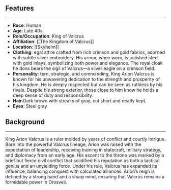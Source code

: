 ## Features
---
- **Race**: Human
- **Age**: Late 40s
- **Role/Occupation**: King of Valcrus
- **Affiliation**: [[The Kingdom of Valcrus]]
- **Location**: [[Skyhelm]]
- **Clothing**: egal attire crafted from rich crimson and gold fabrics, adorned with subtle silver embroidery. His armor, when worn, is polished steel with gold inlays, symbolizing both power and elegance. The royal cloak he dons bears the sigil of Valcrus—a silver eagle on a crimson field.
- **Personality**: tern, strategic, and commanding, King Arion Valcrus is known for his unwavering dedication to the strength and prosperity of his kingdom. He is deeply respected but can be seen as ruthless by his rivals. Despite his strong exterior, those close to him know he holds a deep sense of duty and responsibility.
- **Hair**:Dark brown with streaks of gray, cut short and neatly kept.
- **Eyes**: Steel gray
## Background
---
King Arion Valcrus is a ruler molded by years of conflict and courtly intrigue. Born into the powerful Valcrus lineage, Arion was raised with the expectation of leadership, receiving training in statecraft, military strategy, and diplomacy from an early age. His ascent to the throne was marked by a brief but fierce civil conflict that solidified his reputation as both a tactical genius and an unyielding force. Under his rule, Valcrus has expanded its influence, balancing conquest with calculated alliances. Arion’s reign is defined by a strong hand and a sharp mind, ensuring that Valcrus remains a formidable power in Orosveil.